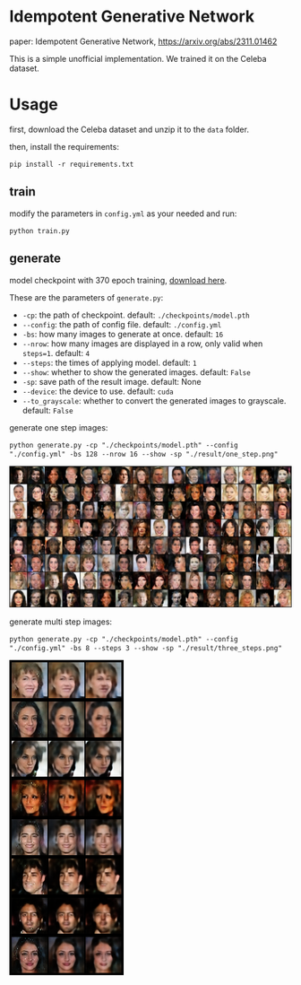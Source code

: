 # Idempotent Generative Network

paper: Idempotent Generative Network, https://arxiv.org/abs/2311.01462

This is a simple unofficial implementation. We trained it on the Celeba dataset.

# Usage

first, download the Celeba dataset and unzip it to the `data` folder.

then, install the requirements:
```shell
pip install -r requirements.txt
```

## train

modify the parameters in `config.yml` as your needed and run:
```shell
python train.py
```

## generate
model checkpoint with 370 epoch training, [download here](https://drive.google.com/file/d/1rw8yWJ4oPR_jrk848HSKQVvgah97MB8z/view?usp=sharing).

These are the parameters of `generate.py`:
* `-cp`: the path of checkpoint. default: `./checkpoints/model.pth`
* `--config`: the path of config file. default: `./config.yml`
* `-bs`: how many images to generate at once. default: `16`
* `--nrow`: how many images are displayed in a row, only valid when `steps=1`. default: `4`
* `--steps`: the times of applying model. default: `1`
* `--show`: whether to show the generated images. default: `False`
* `-sp`: save path of the result image. default: None
* `--device`: the device to use. default: `cuda`
* `--to_grayscale`: whether to convert the generated images to grayscale. default: `False`

generate one step images:
```shell
python generate.py -cp "./checkpoints/model.pth" --config "./config.yml" -bs 128 --nrow 16 --show -sp "./result/one_step.png"
```

![](./result/one_step.png)

generate multi step images:
```shell
python generate.py -cp "./checkpoints/model.pth" --config "./config.yml" -bs 8 --steps 3 --show -sp "./result/three_steps.png"
```

![](./result/three_steps.png)
